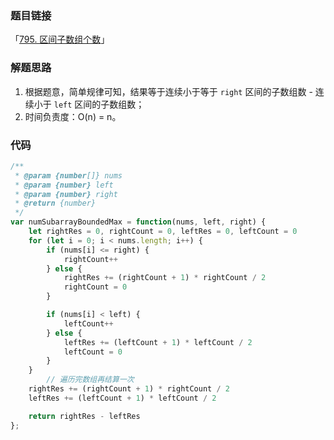 ### 题目链接

「[795. 区间子数组个数](https://leetcode.cn/problems/number-of-subarrays-with-bounded-maximum/description/)」

### 解题思路

1. 根据题意，简单规律可知，结果等于连续小于等于 `right` 区间的子数组数 - 连续小于 `left` 区间的子数组数；
2. 时间负责度：O(n) = n。

### 代码

```js
/**
 * @param {number[]} nums
 * @param {number} left
 * @param {number} right
 * @return {number}
 */
var numSubarrayBoundedMax = function(nums, left, right) {
    let rightRes = 0, rightCount = 0, leftRes = 0, leftCount = 0
    for (let i = 0; i < nums.length; i++) {
        if (nums[i] <= right) {
            rightCount++
        } else {
            rightRes += (rightCount + 1) * rightCount / 2
            rightCount = 0
        }

        if (nums[i] < left) {
            leftCount++
        } else {
            leftRes += (leftCount + 1) * leftCount / 2
            leftCount = 0
        }
    }
		// 遍历完数组再结算一次
    rightRes += (rightCount + 1) * rightCount / 2
    leftRes += (leftCount + 1) * leftCount / 2

    return rightRes - leftRes
};
```

